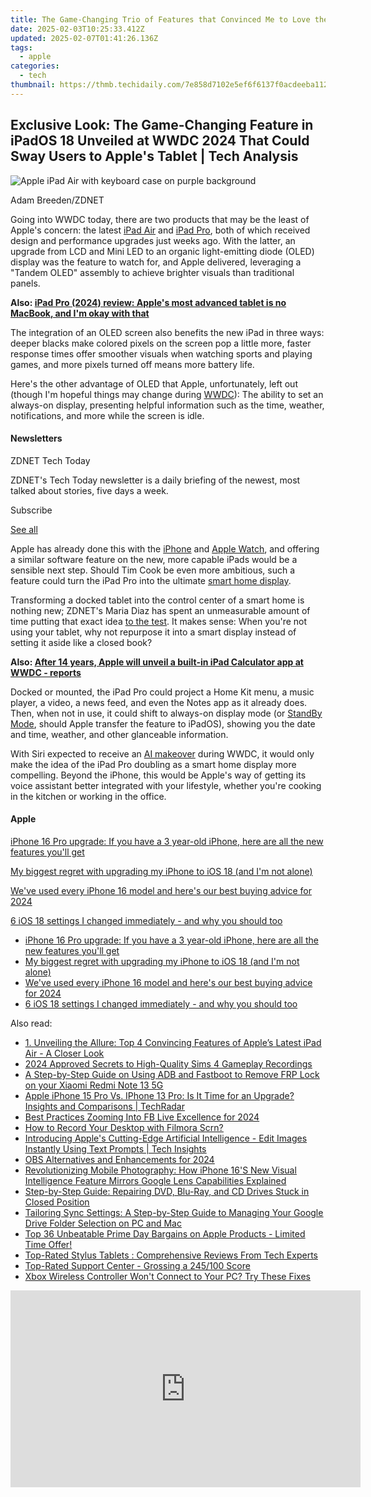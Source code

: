 ```yaml
---
title: The Game-Changing Trio of Features that Convinced Me to Love the Apple Watch Series 10 | A ZDNET Analysis
date: 2025-02-03T10:25:33.412Z
updated: 2025-02-07T01:41:26.136Z
tags:
  - apple
categories:
  - tech
thumbnail: https://thmb.techidaily.com/7e858d7102e5ef6f6137f0acdeeba112d7b0daf0c9e0dad5ba4b3979a33bb860.jpg
---
```


## Exclusive Look: The Game-Changing Feature in iPadOS 18 Unveiled at WWDC 2024 That Could Sway Users to Apple's Tablet | Tech Analysis

![Apple iPad Air with keyboard case on purple background](https://www.zdnet.com/a/img/resize/af82af068bfff2a15ec586b16ae73f61960d85a9/2024/05/29/9abdd3a0-d253-47b9-bd5b-a10bf1e6b660/ipad-air-009.jpg?auto=webp&width=1280)

Adam Breeden/ZDNET

Going into WWDC today, there are two products that may be the least of Apple's concern: the latest [iPad Air](https://apple.sjv.io/c/159047/435031/7613?&sharedid=zdnet&partnerpropertyid=1980086&u=https%3A%2F%2Fwww.apple.com%2Fshop%2Fbuy-ipad%2Fipad-air&subId1=zd-%5F%5FCOM%5FCLICK%5FID%5F%5F-dtp) and [iPad Pro](https://apple.sjv.io/c/159047/435031/7613?&sharedid=zdnet&partnerpropertyid=1980086&u=https%3A%2F%2Fwww.apple.com%2Fshop%2Fbuy-ipad%2Fipad-pro%2F13-inch-display-256gb-space-black-wifi-standard-glass&subId1=zd-%5F%5FCOM%5FCLICK%5FID%5F%5F-dtp), both of which received design and performance upgrades just weeks ago. With the latter, an upgrade from LCD and Mini LED to an organic light-emitting diode (OLED) display was the feature to watch for, and Apple delivered, leveraging a "Tandem OLED" assembly to achieve brighter visuals than traditional panels.

**Also: [iPad Pro (2024) review: Apple's most advanced tablet is no MacBook, and I'm okay with that](https://www.zdnet.com/article/ipad-pro-2024-review/)**

The integration of an OLED screen also benefits the new iPad in three ways: deeper blacks make colored pixels on the screen pop a little more, faster response times offer smoother visuals when watching sports and playing games, and more pixels turned off means more battery life.

Here's the other advantage of OLED that Apple, unfortunately, left out (though I'm hopeful things may change during [WWDC](https://www.zdnet.com/article/apple-confirms-wwdc-2024-for-june-10-will-ai-steal-the-show/)): The ability to set an always-on display, presenting helpful information such as the time, weather, notifications, and more while the screen is idle. 

#### Newsletters

ZDNET Tech Today

ZDNET's Tech Today newsletter is a daily briefing of the newest, most talked about stories, five days a week.

 Subscribe

[See all](https://www.zdnet.com/newsletters/)

Apple has already done this with the [iPhone](https://www.zdnet.com/article/best-iphone/) and [Apple Watch](https://www.zdnet.com/article/best-apple-watch/), and offering a similar software feature on the new, more capable iPads would be a sensible next step. Should Tim Cook be even more ambitious, such a feature could turn the iPad Pro into the ultimate [smart home display](https://www.zdnet.com/home-and-office/smart-home/best-smart-home-device/).

Transforming a docked tablet into the control center of a smart home is nothing new; ZDNET's Maria Diaz has spent an unmeasurable amount of time putting that exact idea [to the test](https://www.zdnet.com/article/how-i-used-the-pixel-tablet-as-my-smart-home-display-and-key-things-to-consider/). It makes sense: When you're not using your tablet, why not repurpose it into a smart display instead of setting it aside like a closed book?

**Also: [After 14 years, Apple will unveil a built-in iPad Calculator app at WWDC - reports](https://www.zdnet.com/article/after-14-years-apple-will-unveil-a-built-in-ipad-calculator-app-at-wwdc-reports/)**

Docked or mounted, the iPad Pro could project a Home Kit menu, a music player, a video, a news feed, and even the Notes app as it already does. Then, when not in use, it could shift to always-on display mode (or [StandBy Mode](https://www.zdnet.com/article/how-to-use-standby-mode-on-ios-17-and-which-iphone-models-support-it/), should Apple transfer the feature to iPadOS), showing you the date and time, weather, and other glanceable information.

With Siri expected to receive an [AI makeover](https://www.zdnet.com/article/what-is-apple-intelligence-how-it-works-with-on-device-and-cloud-based-ai/) during WWDC, it would only make the idea of the iPad Pro doubling as a smart home display more compelling. Beyond the iPhone, this would be Apple's way of getting its voice assistant better integrated with your lifestyle, whether you're cooking in the kitchen or working in the office.

#### Apple

[iPhone 16 Pro upgrade: If you have a 3 year-old iPhone, here are all the new features you'll get](https://www.zdnet.com/article/iphone-16-pro-and-pro-max-hands-on/ "iPhone 16 Pro upgrade: If you have a 3 year-old iPhone, here are all the new features you'll get")

[My biggest regret with upgrading my iPhone to iOS 18 (and I'm not alone)](https://www.zdnet.com/article/my-biggest-regret-with-upgrading-my-iphone-to-ios-18-and-im-not-alone/ "My biggest regret with upgrading my iPhone to iOS 18 (and I'm not alone)")

[We've used every iPhone 16 model and here's our best buying advice for 2024](https://www.zdnet.com/article/iphone-16-pro-max-buying-advice-2024/ "We've used every iPhone 16 model and here's our best buying advice for 2024")

[6 iOS 18 settings I changed immediately - and why you should too](https://www.zdnet.com/article/6-ios-18-settings-i-changed-immediately-and-why-you-should-too/ "6 iOS 18 settings I changed immediately - and why you should too")

* [iPhone 16 Pro upgrade: If you have a 3 year-old iPhone, here are all the new features you'll get](https://www.zdnet.com/article/iphone-16-pro-and-pro-max-hands-on/ "iPhone 16 Pro upgrade: If you have a 3 year-old iPhone, here are all the new features you'll get")
* [My biggest regret with upgrading my iPhone to iOS 18 (and I'm not alone)](https://www.zdnet.com/article/my-biggest-regret-with-upgrading-my-iphone-to-ios-18-and-im-not-alone/ "My biggest regret with upgrading my iPhone to iOS 18 (and I'm not alone)")
* [We've used every iPhone 16 model and here's our best buying advice for 2024](https://www.zdnet.com/article/iphone-16-pro-max-buying-advice-2024/ "We've used every iPhone 16 model and here's our best buying advice for 2024")
* [6 iOS 18 settings I changed immediately - and why you should too](https://www.zdnet.com/article/6-ios-18-settings-i-changed-immediately-and-why-you-should-too/ "6 iOS 18 settings I changed immediately - and why you should too")

<ins class="adsbygoogle"
     style="display:block"
     data-ad-format="autorelaxed"
     data-ad-client="ca-pub-7571918770474297"
     data-ad-slot="1223367746"></ins>

<ins class="adsbygoogle"
     style="display:block"
     data-ad-client="ca-pub-7571918770474297"
     data-ad-slot="8358498916"
     data-ad-format="auto"
     data-full-width-responsive="true"></ins>

<span class="atpl-alsoreadstyle">Also read:</span>
<div><ul>
<li><a href="https://tech-haven.techidaily.com/1-unveiling-the-allure-top-4-convincing-features-of-apples-latest-ipad-air-a-closer-look/"><u>1. Unveiling the Allure: Top 4 Convincing Features of Apple’s Latest iPad Air - A Closer Look</u></a></li>
<li><a href="https://digital-screen-recording.techidaily.com/2024-approved-secrets-to-high-quality-sims-4-gameplay-recordings/"><u>2024 Approved Secrets to High-Quality Sims 4 Gameplay Recordings</u></a></li>
<li><a href="https://bypass-frp.techidaily.com/a-step-by-step-guide-on-using-adb-and-fastboot-to-remove-frp-lock-on-your-xiaomi-redmi-note-13-5g-by-drfone-android/"><u>A Step-by-Step Guide on Using ADB and Fastboot to Remove FRP Lock on your Xiaomi Redmi Note 13 5G</u></a></li>
<li><a href="https://tech-haven.techidaily.com/apple-iphone-15-pro-vs-iphone-13-pro-is-it-time-for-an-upgrade-insights-and-comparisons-techradar/"><u>Apple iPhone 15 Pro Vs. IPhone 13 Pro: Is It Time for an Upgrade? Insights and Comparisons | TechRadar</u></a></li>
<li><a href="https://article-knowledge.techidaily.com/best-practices-zooming-into-fb-live-excellence-for-2024/"><u>Best Practices Zooming Into FB Live Excellence for 2024</u></a></li>
<li><a href="https://smart-video-creator.techidaily.com/how-to-record-your-desktop-with-filmora-scrn/"><u>How to Record Your Desktop with Filmora Scrn?</u></a></li>
<li><a href="https://tech-haven.techidaily.com/introducing-apples-cutting-edge-artificial-intelligence-edit-images-instantly-using-text-prompts-tech-insights/"><u>Introducing Apple's Cutting-Edge Artificial Intelligence - Edit Images Instantly Using Text Prompts | Tech Insights</u></a></li>
<li><a href="https://remote-screen-capture.techidaily.com/obs-alternatives-and-enhancements-for-2024/"><u>OBS Alternatives and Enhancements for 2024</u></a></li>
<li><a href="https://tech-haven.techidaily.com/revolutionizing-mobile-photography-how-iphone-16s-new-visual-intelligence-feature-mirrors-google-lens-capabilities-explained/"><u>Revolutionizing Mobile Photography: How iPhone 16'S New Visual Intelligence Feature Mirrors Google Lens Capabilities Explained</u></a></li>
<li><a href="https://tech-renaissance.techidaily.com/1722873844369-step-by-step-guide-repairing-dvd-blu-ray-and-cd-drives-stuck-in-closed-position/"><u>Step-by-Step Guide: Repairing DVD, Blu-Ray, and CD Drives Stuck in Closed Position</u></a></li>
<li><a href="https://some-tips.techidaily.com/tailoring-sync-settings-a-step-by-step-guide-to-managing-your-google-drive-folder-selection-on-pc-and-mac/"><u>Tailoring Sync Settings: A Step-by-Step Guide to Managing Your Google Drive Folder Selection on PC and Mac</u></a></li>
<li><a href="https://tech-haven.techidaily.com/top-36-unbeatable-prime-day-bargains-on-apple-products-limited-time-offer/"><u>Top 36 Unbeatable Prime Day Bargains on Apple Products - Limited Time Offer!</u></a></li>
<li><a href="https://tech-haven.techidaily.com/top-rated-stylus-tablets-comprehensive-reviews-from-tech-experts/"><u>Top-Rated Stylus Tablets : Comprehensive Reviews From Tech Experts</u></a></li>
<li><a href="https://data-wizards.techidaily.com/top-rated-support-center-grossing-a-245100-score/"><u>Top-Rated Support Center - Grossing a 245/100 Score</u></a></li>
<li><a href="https://games-able.techidaily.com/xbox-wireless-controller-wont-connect-to-your-pc-try-these-fixes/"><u>Xbox Wireless Controller Won't Connect to Your PC? Try These Fixes</u></a></li>
</ul></div>

<!-- affiliate ads begin -->
<iframe width="560" height="315" src="https://www.youtube.com/embed/B2MlLvGxMwI?si=q_blGjXyJrGtzT8d" title="YouTube video player" frameborder="0" allow="accelerometer; autoplay; clipboard-write; encrypted-media; gyroscope; picture-in-picture; web-share" referrerpolicy="strict-origin-when-cross-origin" allowfullscreen></iframe>
<!-- affiliate ads end -->

